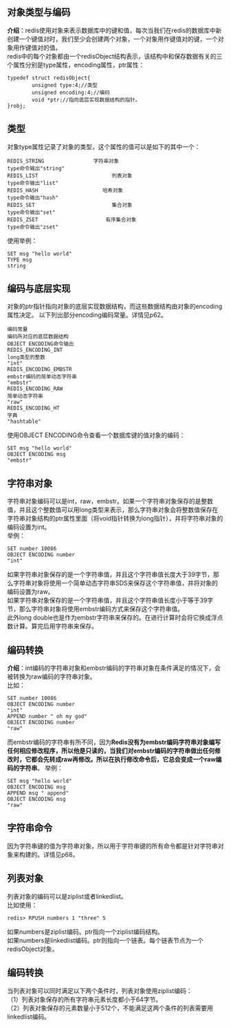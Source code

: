 ## 对象类型与编码  
**介绍**：redis使用对象来表示数据库中的键和值，每次当我们在redis的数据库中新创建一个键值对时，我们至少会创建两个对象，一个对象用作键值对的键，一个对象用作键值对的值。  
redis中的每个对象都由一个redisObject结构表示，该结构中和保存数据有关的三个属性分别是type属性，encoding属性，ptr属性：  
```
typedef struct redisObject{
        unsigned type:4;//类型
        unsigned encoding:4;//编码
        void *ptr;//指向底层实现数据结构的指针。
}robj;
```
## 类型  
对象type属性记录了对象的类型，这个属性的值可以是如下的其中一个：
```
REDIS_STRING                字符串对象                                       type命令输出"string"
REDIS_LIST                        列表对象                                           type命令输出"list"
REDIS_HASH                     哈希对象                                            type命令输出"hash"
REDIS_SET                         集合对象                                            type命令输出"set"
REDIS_ZSET                      有序集合对象                                    type命令输出"zset"
```
使用举例：
```
SET msg "hello world"
TYPE msg
string
```
## 编码与底层实现  
对象的ptr指针指向对象的底层实现数据结构，而这些数据结构由对象的encoding属性决定。  以下列出部分encoding编码常量。详情见p62。
```
编码常量                                                                                                  编码所对应的底层数据结构                                                               OBJECT ENCODING命令输出
REDIS_ENCODING_INT                                                                    long类型的整数                                                                                           "int"
REDIS_ENCODING_EMBSTR                                                           embstr编码的简单动态字符串                                                              "embstr"
REDIS_ENCODING_RAW                                                                  简单动态字符串                                                                                           "raw"
REDIS_ENCODING_HT                                                                      字典                                                                                                                 "hashtable"
```
使用OBJECT ENCODING命令查看一个数据库键的值对象的编码：  
```
SET msg "hello world"
OBJECT ENCODING msg
"embstr"
```
## 字符串对象  
字符串对象编码可以是int，raw，embstr。如果一个字符串对象保存的是整数值，并且这个整数值可以用long类型来表示，那么字符串对象会将整数值保存在字符串对象结构的ptr属性里面（将void指针转换为long指针），并将字符串对象的编码设置为int。  
举例：
```
SET number 10086
OBJECT ENCODING number
"int"
```
如果字符串对象保存的是一个字符串值，并且这个字符串值长度大于39字节，那么字符串对象将使用一个简单动态字符串SDS来保存这个字符串值，并将对象的编码设置为raw。  
如果字符串对象保存的是一个字符串值，并且这个字符串值长度小于等于39字节，那么字符串对象将使用embstr编码方式来保存这个字符串值。   
此外long double也是作为embstr字符串来保存的。在进行计算时会将它换成浮点数计算。算完后用字符串来保存。  
## 编码转换   
**介绍**：int编码的字符串对象和embstr编码的字符串对象在条件满足的情况下，会被转换为raw编码的字符串对象。  
比如：  
```
SET number 10086
OBJECT ENCODING number
"int"
APPEND number " oh my god"
OBJECT ENCODING number
"raw"
```
而embstr编码的字符串有所不同，因为**Redis没有为embstr编码字符串对象编写任何相应修改程序，所以他是只读的，当我们对embstr编码的字符串做出任何修改时，它都会先转成raw再修改。所以在执行修改命令后，它总会变成一个raw编码的字符串**。
举例：
```
SET msg "hello world"
OBJECT ENCODING msg
APPEND msg " append"
OBJECT ENCODING msg
"raw"
```
## 字符串命令  
因为字符串键的值为字符串对象，所以用于字符串键的所有命令都是针对字符串对象来构建的。详情见p68。
## 列表对象  
列表对象的编码可以是ziplist或者linkedlist。  
比如使用：
```
redis> RPUSH numbers 1 "three" 5
```
如果numbers是ziplist编码。ptr指向一个ziplist编码结构。  
如果numbers是linkedlist编码。ptr则指向一个链表。每个链表节点为一个redisObject对象。  
## 编码转换  
当列表对象可以同时满足以下两个条件时，列表对象使用ziplist编码：  
（1）列表对象保存的所有字符串元素长度都小于64字节。  
（2）列表对象保存的元素数量小于512个，不能满足这两个条件的列表需要用linkedlist编码。  






